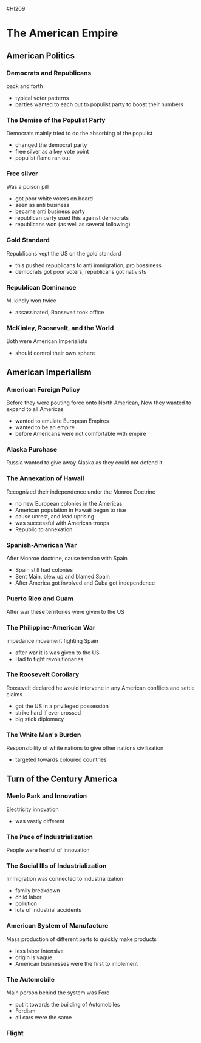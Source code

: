 #HI209 

# The American Empire

## American Politics

### Democrats and Republicans

back and forth
- typical voter patterns
- parties wanted to each out to populist party to boost their numbers

### The Demise of the Populist Party

Democrats mainly tried to do the absorbing of the populist
- changed the democrat party
- free silver as a key vote point
- populist flame ran out

### Free silver

Was a poison pill
- got poor white voters on board
- seen as anti business
- became anti business party 
- republican party used this against democrats
- republicans won (as well as several following)

 ### Gold Standard

 Republicans kept the US on the gold standard
- this pushed republicans to anti immigration, pro bossiness 
- democrats got poor voters, republicans got nativists 

### Republican Dominance

M. kindly won twice
- assassinated, Roosevelt took office

### McKinley, Roosevelt, and the World

Both were American Imperialists
- should control their own sphere

## American Imperialism

### American Foreign Policy

Before they were pouting force onto North American, Now they wanted to expand to all Americas
- wanted to emulate European Empires
- wanted to be an empire
- before Americans were not comfortable with empire

### Alaska Purchase

Russia wanted to give away Alaska as they could not defend it

### The Annexation of Hawaii

Recognized their independence under the Monroe Doctrine
- no new European colonies in the Americas
- American population in Hawaii began to rise
- cause unrest, and lead uprising
- was successful with American troops
- Republic to annexation

### Spanish-American War

After Monroe doctrine, cause tension with Spain
- Spain still had colonies
- Sent Main, blew up and blamed Spain
- After America got involved and Cuba got independence

 ### Puerto Rico and Guam

 After war these territories were given to the US

 ### The Philippine-American War

 impedance movement fighting Spain
- after war it is was given to the US
- Had to fight revolutionaries

 ### The Roosevelt Corollary

 Roosevelt declared he would intervene in any American conflicts and settle claims
- got the US in a privileged possession
- strike hard if ever crossed
- big stick diplomacy

 ### The White Man's Burden

 Responsibility of white nations to give other nations civilization 
- targeted towards coloured countries

## Turn of the Century America

### Menlo Park and Innovation

Electricity innovation 
- was vastly different 

### The Pace of Industrialization

People were fearful of innovation

### The Social Ills of Industrialization

Immigration was connected to industrialization
- family breakdown
- child labor
- pollution
- lots of industrial accidents

### American System of Manufacture

Mass production of different parts to quickly make products
- less labor intensive
- origin is vague
- American businesses were the first to implement

### The Automobile

Main person behind the system was Ford
- put it towards the building of Automobiles
- Fordism
- all cars were the same

### Flight






